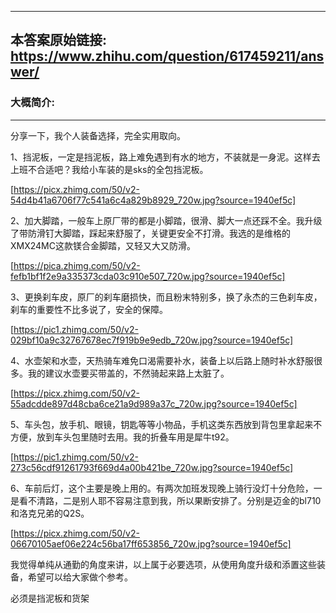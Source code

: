 ----------------------------------------
## 本答案原始链接: https://www.zhihu.com/question/617459211/answer/
### 大概简介: 
----------------------------------------
分享一下，我个人装备选择，完全实用取向。

1、挡泥板，一定是挡泥板，路上难免遇到有水的地方，不装就是一身泥。这样去上班不合适吧？我给小车装的是sks的全包挡泥板。

[https://picx.zhimg.com/50/v2-54d4b41a6706f77c541a6c4a829b8929_720w.jpg?source=1940ef5c]

2、加大脚踏，一般车上原厂带的都是小脚踏，很滑、脚大一点还踩不全。我升级了带防滑钉大脚踏，踩起来舒服了，关键更安全不打滑。我选的是维格的XMX24MC这款镁合金脚踏，又轻又大又防滑。

[https://pica.zhimg.com/50/v2-fefb1bf1f2e9a335373cda03c910e507_720w.jpg?source=1940ef5c]

3、更换刹车皮，原厂的刹车磨损快，而且粉末特别多，换了永杰的三色刹车皮，刹车的重要性不比多说了，安全的保障。

[https://pic1.zhimg.com/50/v2-029bf10a9c32767678ec7f919b9e9edb_720w.jpg?source=1940ef5c]

4、水壶架和水壶，天热骑车难免口渴需要补水，装备上以后路上随时补水舒服很多。我的建议水壶要买带盖的，不然骑起来路上太脏了。

[https://picx.zhimg.com/50/v2-55adcdde897d48cba6ce21a9d989a37c_720w.jpg?source=1940ef5c]

5、车头包，放手机、眼镜，钥匙等等小物品，手机这类东西放到背包里拿起来不方便，放到车头包里随时去用。我的折叠车用是犀牛t92。

[https://pic1.zhimg.com/50/v2-273c56cdf91261793f669d4a00b421be_720w.jpg?source=1940ef5c]

6、车前后灯，这个主要是晚上用的。有两次加班发现晚上骑行没灯十分危险，一是看不清路，二是别人耶不容易注意到我，所以果断安排了。分别是迈金的bl710和洛克兄弟的Q2S。

[https://picx.zhimg.com/50/v2-06670105aef06e224c56ba17ff653856_720w.jpg?source=1940ef5c]

我觉得单纯从通勤的角度来讲，以上属于必要选项，从使用角度升级和添置这些装备，希望可以给大家做个参考。

必须是挡泥板和货架